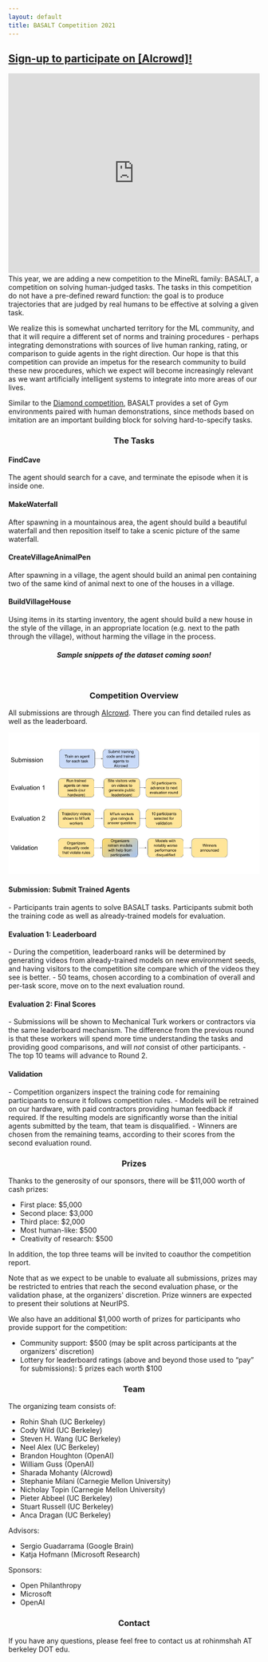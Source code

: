 ```yaml
---
layout: default
title: BASALT Competition 2021
---
```


## [Sign-up to participate on <u>[AIcrowd]</u>!](https://www.aicrowd.com/challenges/neurips-2021-minerl-basalt-competition)


<div class="sidebarstatus">
    <iframe src="https://discordapp.com/widget?id=565639094860775436&theme=dark" width="100%" height="400" allowtransparency="true" frameborder="0"></iframe>
</div>
This year, we are adding a new competition to the MineRL family: BASALT, a competition on solving human-judged tasks. The tasks in this competition do not have a pre-defined reward function: the goal is to produce trajectories that are judged by real humans to be effective at solving a given task. 

We realize this is somewhat uncharted territory for the ML community, and that it will require a different set of norms and training procedures - perhaps integrating demonstrations with sources of live human ranking, rating, or comparison to guide agents in the right direction. Our hope is that this competition can provide an impetus for the research community to build these new procedures, which we expect will become increasingly relevant as we want artificially intelligent systems to integrate into more areas of our lives.
    
Similar to the [Diamond competition](/diamond), BASALT provides a set of Gym environments paired with human demonstrations, since methods based on imitation are an important building block for solving hard-to-specify tasks.


<h3 style="width: 100%; text-align: center;"> The Tasks</h3>

<h4 style="width: 100%; text-align: left;">FindCave</h4>
The agent should search for a cave, and terminate the episode when it is inside one.

<h4 style="width: 100%; text-align: left;">MakeWaterfall</h4>
After spawning in a mountainous area, the agent should build a beautiful waterfall and then reposition itself to take a scenic picture of the same waterfall.

<h4 style="width: 100%; text-align: left;">CreateVillageAnimalPen</h4>
After spawning in a village, the agent should build an animal pen containing two of the same kind of animal next to one of the houses in a village.

<h4 style="width: 100%; text-align: left;">BuildVillageHouse</h4>
Using items in its starting inventory, the agent should build a new house in the style of the village, in an appropriate location (e.g. next to the path through the village), without harming the village in the process.

<!-- TODO add these snippets using the video player class below  -->
<h5 style="text-align: center;"><b>Sample snippets of the dataset coming soon!</b></h5>
<!-- <div class="video-player">


    <img  style="margin-left: auto" src="/assets/videos/obed1.mp4.gif" class="video">


    <img src="/assets/videos/obed2.mp4.gif" class="video">


    <img src="/assets/videos/obed3.mp4.gif" class="video">


    <img src="/assets/videos/obed4.mp4.gif" class="video">


    <img src="/assets/videos/odia1.mp4.gif" class="video">


    <img src="/assets/videos/odia2.mp4.gif" class="video">


    <img src="/assets/videos/odia3.mp4.gif" class="video">


    <img  style="margin-right: auto" src="/assets/videos/odia4.mp4.gif" class="video">

</div>
<div class="video-player">


    <img style="margin-left: auto" src="/assets/videos/omeat1.mp4.gif" class="video">


    <img src="/assets/videos/omeat2.mp4.gif" class="video">


    <img src="/assets/videos/omeat3.mp4.gif" class="video">


    <img src="/assets/videos/omeat4.mp4.gif" class="video">


    <img src="/assets/videos/orion1.mp4.gif" class="video">


    <img src="/assets/videos/orion2.mp4.gif" class="video">


    <img src="/assets/videos/orion3.mp4.gif" class="video">


    <img  style="margin-right: auto" src="/assets/videos/orion4.mp4.gif" class="video">
</div>
-->

<!-- TODO add videos from baseline submissions
<br/>
<h3 style="width: 100%; text-align: center;"> Baseline submissions</h3>

<iframe allowFullScreen="allowFullScreen" src="https://www.youtube.com/embed/GHo8B4JMC38?ecver=1&amp;iv_load_policy=3&amp;rel=0&amp;showinfo=0&amp;yt:stretch=16:9&amp;autohide=1&amp;color=white&amp;width=560&amp;width=560" width="100%" height="395" allowtransparency="true" frameborder="0" style="margin:auto">
</iframe>
<br/>


<iframe allowFullScreen="allowFullScreen" src="https://www.youtube.com/embed/W9-7FX4YZbI?ecver=1&amp;iv_load_policy=3&amp;rel=0&amp;showinfo=0&amp;yt:stretch=16:9&amp;autohide=1&amp;color=white&amp;width=560&amp;width=560" width="100%" height="395" allowtransparency="true" frameborder="0" style="margin:auto">
</iframe>
<br/> -->

<br/>

<h3 style="width: 100%; text-align: center;"> Competition Overview </h3>

All submissions are through [AIcrowd](https://www.aicrowd.com/challenges/neurips-2021-minerl-basalt-competition). There you can find detailed rules as well as the leaderboard.

<div>
    <img class="marginauto" src="/assets/images/basalt_diagram.png" alt="drawing" width="700"/>
</div>


<h4 style="width: 100%; text-align: left;"> Submission: Submit Trained Agents </h4>
- Participants train agents to solve BASALT tasks. Participants submit both the training code as well as already-trained models for evaluation.

<h4 style="width: 100%; text-align: left;"> Evaluation 1: Leaderboard </h4>
- During the competition, leaderboard ranks will be determined by generating videos from already-trained models on new environment seeds, and having visitors to the competition site compare which of the videos they see is better.
- 50 teams, chosen according to a combination of overall and per-task score, move on to the next evaluation round.

<h4 style="width: 100%; text-align: left;"> Evaluation 2: Final Scores</h4>
- Submissions will be shown to Mechanical Turk workers or contractors via the same leaderboard mechanism. The difference from the previous round is that these workers will spend more time understanding the tasks and providing good comparisons, and will <i>not</i> consist of other participants.
- The top 10 teams will advance to Round 2.

<h4 style="width: 100%; text-align: left;"> Validation</h4>
- Competition organizers inspect the training code for remaining participants to ensure it follows competition rules.
- Models will be retrained on our hardware, with paid contractors providing human feedback if required. If the resulting models are significantly worse than the initial agents submitted by the team, that team is disqualified.
- Winners are chosen from the remaining teams, according to their scores from the second evaluation round.

<br/>

<h3 style="width: 100%; text-align: center;"> Prizes </h3>

Thanks to the generosity of our sponsors, there will be $11,000 worth of cash prizes:

* First place: $5,000
* Second place: $3,000
* Third place: $2,000
* Most human-like: $500
* Creativity of research: $500

In addition, the top three teams will be invited to coauthor the competition report.

Note that as we expect to be unable to evaluate all submissions, prizes may be restricted to entries that reach the second evaluation phase, or the validation phase, at the organizers' discretion. Prize winners are expected to present their solutions at NeurIPS.

We also have an additional $1,000 worth of prizes for participants who provide support for the competition:

* Community support: $500 (may be split across participants at the organizers' discretion)
* Lottery for leaderboard ratings (above and beyond those used to “pay” for submissions): 5 prizes each worth $100


<h3 style="width: 100%; text-align: center;"> Team </h3>

The organizing team consists of:

* Rohin Shah (UC Berkeley)
* Cody Wild (UC Berkeley) 
* Steven H. Wang (UC Berkeley) 
* Neel Alex (UC Berkeley)
* Brandon Houghton (OpenAI)
* William Guss (OpenAI)
* Sharada Mohanty (AIcrowd)
* Stephanie Milani (Carnegie Mellon University)
* Nicholay Topin (Carnegie Mellon University)
* Pieter Abbeel (UC Berkeley)
* Stuart Russell (UC Berkeley)
* Anca Dragan (UC Berkeley)

Advisors:

* Sergio Guadarrama (Google Brain)
* Katja Hofmann (Microsoft Research)

Sponsors:

* Open Philanthropy
* Microsoft
* OpenAI

<h3 style="width: 100%; text-align: center;"> Contact </h3>
If you have any questions, please feel free to contact us at rohinmshah AT berkeley DOT edu.

<!-- TODO add citation once it is up on arXiv
<h3  style="width: 100%; text-align: center;"> Citation </h3>

<div class="paper-section">
    <div class="paper-section-container">
    <div>
        <a href="https://arxiv.org/abs/1904.10079">
        <img class="paper-thumbnail" src="/assets/paper_thumbnail.jpg"/>
        </a>
    </div>
    <div>
        <h3><a href="https://arxiv.org/abs/1904.10079">NeurIPS 2020 Competition:  The MineRL Competition onSample Efficient Reinforcement Learning using Human Priors </a></h3>
        <p>William H. Guss, Mario Ynocente Castro, Sam Devlin, Brandon Houghton, Noboru Sean Kuno, Crissman Loomis, Keisuke Nakata, Stephanie Milani, Sharada Mohanty, Ruslan Salakhutdinov, Shinya Shiroshita, John Schulman, Nicholay Topin, Avinash Ummadisingu, Oriol Vinyals</p>
        <p>NeurIPS 2020 Competition Track</p>
        <p> 2020 </p>
        <p style="margin: 10px 20px">
        <a href="/competition/2020_bib.txt">[BibTex]</a>
        <a href="/competition">[Competition Details]</a>
        </p>
    </div>
    </div>
</div>
-->
